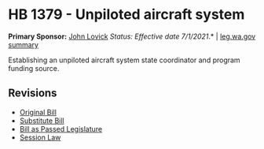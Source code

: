 # HB 1379 - Unpiloted aircraft system
**Primary Sponsor:** [John Lovick](/person/leg/john.lovick.md)
*Status: Effective date 7/1/2021*.* | [leg.wa.gov summary](https://app.leg.wa.gov/billsummary?BillNumber=1379&Year=2021)

Establishing an unpiloted aircraft system state coordinator and program funding source.

## Revisions
* [Original Bill](1/)
* [Substitute Bill](S/)
* [Bill as Passed Legislature](S.PL/)
* [Session Law](S.SL/)